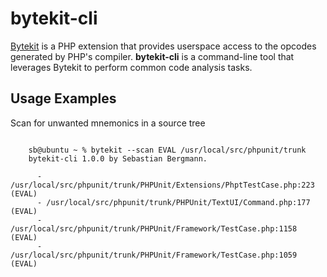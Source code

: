 bytekit-cli
===========

[Bytekit](http://www.bytekit.org/) is a PHP extension that provides userspace
access to the opcodes generated by PHP's compiler. **bytekit-cli** is a
command-line tool that leverages Bytekit to perform common code analysis tasks.

Usage Examples
--------------

Scan for unwanted mnemonics in a source tree
~~~~~~~~~~~~~~~~~~~~~~~~~~~~~~~~~~~~~~~~~~~~

    sb@ubuntu ~ % bytekit --scan EVAL /usr/local/src/phpunit/trunk 
    bytekit-cli 1.0.0 by Sebastian Bergmann.

      - /usr/local/src/phpunit/trunk/PHPUnit/Extensions/PhptTestCase.php:223 (EVAL)
      - /usr/local/src/phpunit/trunk/PHPUnit/TextUI/Command.php:177 (EVAL)
      - /usr/local/src/phpunit/trunk/PHPUnit/Framework/TestCase.php:1158 (EVAL)
      - /usr/local/src/phpunit/trunk/PHPUnit/Framework/TestCase.php:1059 (EVAL)

